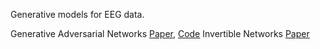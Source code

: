 Generative models for EEG data.

Generative Adversarial Networks [Paper](https://arxiv.org/abs/1806.01875), [Code](https://github.com/kahartma/GAN)
Invertible Networks [Paper](https://arxiv.org/abs/1907.07746)
